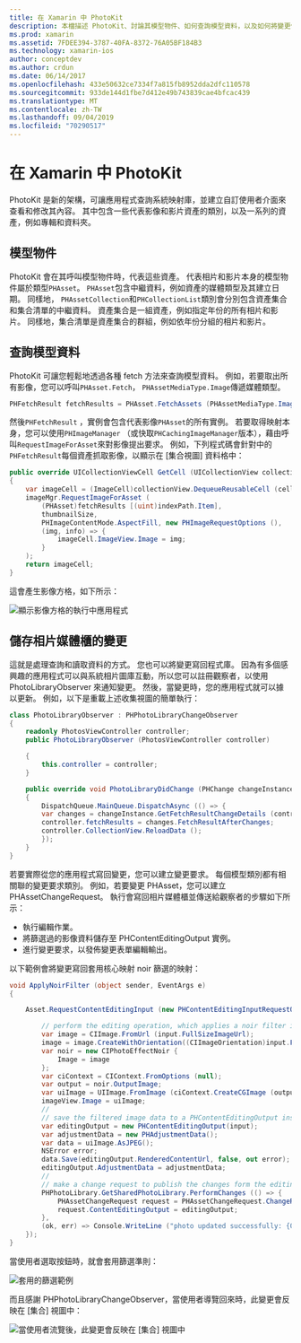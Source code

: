 ```yaml
---
title: 在 Xamarin 中 PhotoKit
description: 本檔描述 PhotoKit、討論其模型物件、如何查詢模型資料，以及如何將變更儲存至相片媒體櫃。
ms.prod: xamarin
ms.assetid: 7FDEE394-3787-40FA-8372-76A05BF184B3
ms.technology: xamarin-ios
author: conceptdev
ms.author: crdun
ms.date: 06/14/2017
ms.openlocfilehash: 433e50632ce7334f7a815fb8952dda2dfc110578
ms.sourcegitcommit: 933de144d1fbe7d412e49b743839cae4bfcac439
ms.translationtype: MT
ms.contentlocale: zh-TW
ms.lasthandoff: 09/04/2019
ms.locfileid: "70290517"
---
```

# <a name="photokit-in-xamarinios"></a>在 Xamarin 中 PhotoKit

PhotoKit 是新的架構，可讓應用程式查詢系統映射庫，並建立自訂使用者介面來查看和修改其內容。 其中包含一些代表影像和影片資產的類別，以及一系列的資產，例如專輯和資料夾。

## <a name="model-objects"></a>模型物件

PhotoKit 會在其呼叫模型物件時，代表這些資產。 代表相片和影片本身的模型物件屬於類型`PHAsset`。 `PHAsset`包含中繼資料，例如資產的媒體類型及其建立日期。
同樣地， `PHAssetCollection`和`PHCollectionList`類別會分別包含資產集合和集合清單的中繼資料。 資產集合是一組資產，例如指定年份的所有相片和影片。 同樣地，集合清單是資產集合的群組，例如依年份分組的相片和影片。

## <a name="querying-model-data"></a>查詢模型資料

PhotoKit 可讓您輕鬆地透過各種 fetch 方法來查詢模型資料。 例如，若要取出所有影像，您可以呼叫`PHAsset.Fetch`， `PHAssetMediaType.Image`傳遞媒體類型。

```csharp
PHFetchResult fetchResults = PHAsset.FetchAssets (PHAssetMediaType.Image, null);
```

然後`PHFetchResult` ，實例會包含代表影像`PHAsset`的所有實例。 若要取得映射本身，您可以使用`PHImageManager` （或快取`PHCachingImageManager`版本），藉由呼叫`RequestImageForAsset`來對影像提出要求。 例如，下列程式碼會針對中的`PHFetchResult`每個資產抓取影像，以顯示在 [集合視圖] 資料格中：

```csharp
public override UICollectionViewCell GetCell (UICollectionView collectionView, NSIndexPath indexPath)
{
    var imageCell = (ImageCell)collectionView.DequeueReusableCell (cellId, indexPath);
    imageMgr.RequestImageForAsset (
        (PHAsset)fetchResults [(uint)indexPath.Item],
        thumbnailSize,
        PHImageContentMode.AspectFill, new PHImageRequestOptions (),
        (img, info) => {
            imageCell.ImageView.Image = img;
        }
    );
    return imageCell;
}
```

這會產生影像方格，如下所示：

![](photokit-images/image4.png "顯示影像方格的執行中應用程式")

## <a name="saving-changes-to-the-photo-library"></a>儲存相片媒體櫃的變更

這就是處理查詢和讀取資料的方式。 您也可以將變更寫回程式庫。 因為有多個感興趣的應用程式可以與系統相片圖庫互動，所以您可以註冊觀察者，以使用 PhotoLibraryObserver 來通知變更。 然後，當變更時，您的應用程式就可以據以更新。 例如，以下是重載上述收集視圖的簡單執行：

```csharp
class PhotoLibraryObserver : PHPhotoLibraryChangeObserver
{
    readonly PhotosViewController controller;
    public PhotoLibraryObserver (PhotosViewController controller)

    {
        this.controller = controller;
    }

    public override void PhotoLibraryDidChange (PHChange changeInstance)
    {
        DispatchQueue.MainQueue.DispatchAsync (() => {
        var changes = changeInstance.GetFetchResultChangeDetails (controller.fetchResults);
        controller.fetchResults = changes.FetchResultAfterChanges;
        controller.CollectionView.ReloadData ();
        });
    }
}
```

若要實際從您的應用程式寫回變更，您可以建立變更要求。 每個模型類別都有相關聯的變更要求類別。 例如，若要變更 PHAsset，您可以建立 PHAssetChangeRequest。 執行會寫回相片媒體櫃並傳送給觀察者的步驟如下所示：

- 執行編輯作業。
- 將篩選過的影像資料儲存至 PHContentEditingOutput 實例。
- 進行變更要求，以發佈變更表單編輯輸出。

以下範例會將變更寫回套用核心映射 noir 篩選的映射：

```csharp
void ApplyNoirFilter (object sender, EventArgs e)
{

    Asset.RequestContentEditingInput (new PHContentEditingInputRequestOptions (), (input, options) => {

        // perform the editing operation, which applies a noir filter in this case
        var image = CIImage.FromUrl (input.FullSizeImageUrl);
        image = image.CreateWithOrientation((CIImageOrientation)input.FullSizeImageOrientation);
        var noir = new CIPhotoEffectNoir {
            Image = image
        };
        var ciContext = CIContext.FromOptions (null);
        var output = noir.OutputImage;
        var uiImage = UIImage.FromImage (ciContext.CreateCGImage (output, output.Extent));
        imageView.Image = uiImage;
        //
        // save the filtered image data to a PHContentEditingOutput instance
        var editingOutput = new PHContentEditingOutput(input);
        var adjustmentData = new PHAdjustmentData();
        var data = uiImage.AsJPEG();
        NSError error;
        data.Save(editingOutput.RenderedContentUrl, false, out error);
        editingOutput.AdjustmentData = adjustmentData;
        //
        // make a change request to publish the changes form the editing output
        PHPhotoLibrary.GetSharedPhotoLibrary.PerformChanges (() => {
            PHAssetChangeRequest request = PHAssetChangeRequest.ChangeRequest(Asset);
            request.ContentEditingOutput = editingOutput;
        },
        (ok, err) => Console.WriteLine ("photo updated successfully: {0}", ok));
    });
}
```

當使用者選取按鈕時，就會套用篩選準則：

![](photokit-images/image5.png "套用的篩選範例")

而且感謝 PHPhotoLibraryChangeObserver，當使用者導覽回來時，此變更會反映在 [集合] 視圖中：

![](photokit-images/image6.png "當使用者流覽後，此變更會反映在 [集合] 視圖中")
